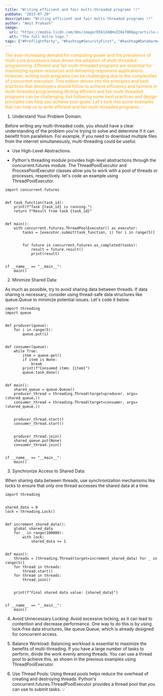 ```yaml
---
title: "Writing efficient and fair multi-threaded programs !!"
pubDate: "2023-07-29"
description: "Writing efficient and fair multi-threaded programs !!"
author: "Amit Prakash"
image:
  url: "https://media.licdn.com/dms/image/D5612AQHoZ28e78K6pg/article-cover_image-shrink_720_1280/0/1690569783315?e=1713398400&v=beta&t=Ne4GLHdrJsIi2jUbyoTC2PLHKvfLoFFxZg5GFTjO1-U"
  alt: "The full Astro logo."
tags: ["#PreflightParty", "#hashtag#SecurityFirst", "#hashtag#DataHarmony", "#hashtag#NoMoreWebWalls"]
---
```


<span style="color:orange">The ever-increasing demand for computing power and the prevalence of multi-core processors have driven the adoption of multi-threaded programming. Efficient and fair multi-threaded programs are essential for maximizing system resources and delivering responsive applications. However, writing such programs can be challenging due to the complexities of concurrent execution. This edition delves into the principles and best practices that developers should follow to achieve efficiency and fairness in multi-threaded programming.Writing efficient and fair multi-threaded programs can be challenging, but following some best practices and design principles can help you achieve your goals. Let's look into some examples that can help us to write efficient and fair multi-threaded programs.</span>

1. Understand Your Problem Domain:

Before writing any multi-threaded code, you should have a clear understanding of the problem you're trying to solve and determine if it can benefit from parallelism. For example, if you need to download multiple files from the internet simultaneously, multi-threading could be useful.

* Use High-Level Abstractions.

* Python's threading module provides high-level abstractions through the concurrent.futures module. The ThreadPoolExecutor and ProcessPoolExecutor classes allow you to work with a pool of threads or processes, respectively. let's code an example using ThreadPoolExecutor.

```
import concurrent.futures


def task_function(task_id):
    print(f"Task {task_id} is running.")
    return f"Result from task {task_id}"


def main():
    with concurrent.futures.ThreadPoolExecutor() as executor:
        tasks = [executor.submit(task_function, i) for i in range(5)]


        for future in concurrent.futures.as_completed(tasks):
            result = future.result()
            print(result)


if __name__ == "__main__":
    main() 
```

2. Minimize Shared Data:

As much as possible, try to avoid sharing data between threads. If data sharing is necessary, consider using thread-safe data structures like queue.Queue to minimize potential issues. Let's code it below.

```
import threading
import queue


def producer(queue):
    for i in range(5):
        queue.put(i)


def consumer(queue):
    while True:
        item = queue.get()
        if item is None:
            break
        print(f"Consumed item: {item}")
        queue.task_done()


def main():
    shared_queue = queue.Queue()
    producer_thread = threading.Thread(target=producer, args=(shared_queue,))
    consumer_thread = threading.Thread(target=consumer, args=(shared_queue,))


    producer_thread.start()
    consumer_thread.start()


    producer_thread.join()
    shared_queue.put(None)
    consumer_thread.join()


if __name__ == "__main__":
    main()
```

3. Synchronize Access to Shared Data:

When sharing data between threads, use synchronization mechanisms like locks to ensure that only one thread accesses the shared data at a time.

```
import threading


shared_data = 0
lock = threading.Lock()


def increment_shared_data():
    global shared_data
    for _ in range(100000):
        with lock:
            shared_data += 1


def main():
    threads = [threading.Thread(target=increment_shared_data) for _ in range(5)]
    for thread in threads:
        thread.start()
    for thread in threads:
        thread.join()


    print(f"Final shared data value: {shared_data}")


if __name__ == "__main__":
    main() 
```

4. Avoid Unnecessary Locking:
Avoid excessive locking, as it can lead to contention and decrease performance. One way to do this is by using lock-free data structures, like queue.Queue, which is already designed for concurrent access.

5. Balance Workload:
Balancing workload is essential to maximize the benefits of multi-threading. If you have a large number of tasks to perform, divide the work evenly among threads. You can use a thread pool to achieve this, as shown in the previous examples using ThreadPoolExecutor.

6. Use Thread Pools:
Using thread pools helps reduce the overhead of creating and destroying threads. Python's concurrent.futures.ThreadPoolExecutor provides a thread pool that you can use to submit tasks. 💡


